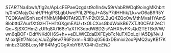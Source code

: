 $START$Na4bwh/flg2s/ApLcFEPaeQzgdst9o1ln4w59rVabRWDqI9oingMKhbrth/0nCMajyOJnH/PHgIPSLgbUwePfiL2P6gJ+ASyP7dHHhk/Lk+wO6aB9R5YTQQKAwIlSnNsq4YNhMjNMOTAt9D/FNP2tOlSL2uQ4ZQo0wMthMvaHYAmS8lobttdZAurfXtGzHT+H1tGXgmEAU+txOLCXxsGbdWoikB67XTJt0CFAh2eC1Qq+SjSXCHmZizURq8X/168e1aXTK3dpdWBD2isYAHX5vFKsQd2TETBdVW/wn6qBOF+Ddf/NKd0H6S+h++eDLWKZdaDXFEybTcNuTXDoLqHA5Dj/NvIJMioxtjEtf7NccojVJuZgRew7R6Fzxm+R4lDuj056dxDBmixi2ooPjMQ2uyKBf7Kninbz3Q8BLcsyNF64MgQGgXnbY6P/Ci4hi2c$END$